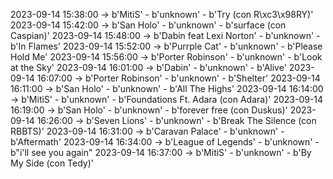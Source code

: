 2023-09-14 15:38:00 -> b'MitiS' - b'unknown' - b'Try (con R\xc3\x98RY)'
2023-09-14 15:42:00 -> b'San Holo' - b'unknown' - b'surface (con Caspian)'
2023-09-14 15:48:00 -> b'Dabin feat Lexi Norton' - b'unknown' - b'In Flames'
2023-09-14 15:52:00 -> b'Purrple Cat' - b'unknown' - b'Please Hold Me'
2023-09-14 15:56:00 -> b'Porter Robinson' - b'unknown' - b'Look at the Sky'
2023-09-14 16:01:00 -> b'Dabin' - b'unknown' - b'Alive'
2023-09-14 16:07:00 -> b'Porter Robinson' - b'unknown' - b'Shelter'
2023-09-14 16:11:00 -> b'San Holo' - b'unknown' - b'All The Highs'
2023-09-14 16:14:00 -> b'MitiS' - b'unknown' - b'Foundations Ft. Adara (con Adara)'
2023-09-14 16:19:00 -> b'San Holo' - b'unknown' - b'forever free (con Duskus)'
2023-09-14 16:26:00 -> b'Seven Lions' - b'unknown' - b'Break The Silence (con RBBTS)'
2023-09-14 16:31:00 -> b'Caravan Palace' - b'unknown' - b'Aftermath'
2023-09-14 16:34:00 -> b'League of Legends' - b'unknown' - b"i'll see you again"
2023-09-14 16:37:00 -> b'MitiS' - b'unknown' - b'By My Side (con Tedy)'
